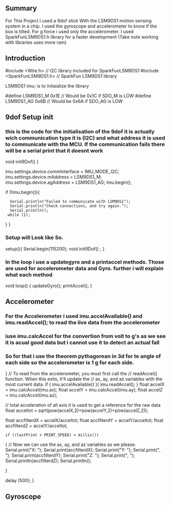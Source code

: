 ## Summary

For This Project i used a 9dof stick With the LSM9DS1 motion sensing system in a chip.
I used the gyroscope and accelerometer to know if the box is tilted.
For g force i used only the accelerometer.
I used SparkFunLSM9DS1.h library for a faster development (Take note working with libraries uses more ram)


## Introduction

#include <Wire.h> // I2C library included for SparkFunLSM9DS1
#include <SparkFunLSM9DS1.h> // SparkFun LSM9DS1 library

LSM9DS1 imu;    is to initaialize the library

#define LSM9DS1_M  0x1E // Would be 0x1C if SDO_M is LOW
#define LSM9DS1_AG  0x6B // Would be 0x6A if SDO_AG is LOW




## 9dof Setup init


### this is the code for the initialisation of the 9dof it is actually wich communication type it is (I2C) and what address it is used to communicate with the MCU. If the communication fails there will be a serial print that it doesnt work
void init9Dof() {
  
  imu.settings.device.commInterface = IMU_MODE_I2C;
  imu.settings.device.mAddress = LSM9DS1_M;
  imu.settings.device.agAddress = LSM9DS1_AG;
  imu.begin();
  
  if (!imu.begin()){
    
      Serial.println("Failed to communicate with LSM9DS1");
      Serial.println("Check connections, and try again.");
      Serial.println();
     while (1);
  }
  }

### Setup will Look like So.
setup(){
Serial.begin(115200);
void init9Dof() ; 
  }
  
### In the loop i use a updategyro and a printaccel methods. Those are used for accelerometer data and  Gyro. further i will explain what each  method
  void loop() {
updateGyro();
printAccel();
  }
  

## Accelerometer

### For the Accelerometer i used  imu.accelAvailable() and  imu.readAccel(); to read the live data from the accelerometer
### iuse imu.calcAccel for the convertion from volt to g's as we see it is acual good data but i cannot use it to detect an actual fall
### So for that i use the theorem pythagorean in 3d for te angle of each side so the accelerometer is 1 g for each side.
   }
  // To read from the accelerometer, you must first call the
  // readAccel() function. When this exits, it'll update the
  // ax, ay, and az variables with the most current data.
   if ( imu.accelAvailable() ){
  imu.readAccel();
   }
  float accelX = imu.calcAccel(imu.ax);
  float accelY = imu.calcAccel(imu.ay);
  float accelZ = imu.calcAccel(imu.az);
  
 // total acceleration of all axis it is used to get a reference for the raw data
 float acceltot = sqrt(pow(accelX,2)+pow(accelY,2)+pow(accelZ,2));
 
 float accfilterdX = accelX/acceltot;
 float accfilterdY = accelY/acceltot;
float accfilterdZ = accelY/acceltot; 

    if ((lastPrint + PRINT_SPEED) < millis())
  {
  // Now we can use the ax, ay, and az variables as we please.
  Serial.print("X: ");
  Serial.print(accfilterdX);
  Serial.print("Y: ");
  Serial.print(", ");
  Serial.print(accfilterdY);
   Serial.print("Z: ");
  Serial.print(", ");
  Serial.println(accfilterdZ);
  Serial.println();

  
  }

  delay (500);
}


## Gyroscope
